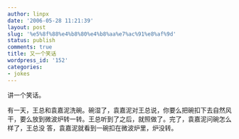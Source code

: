 ```yaml
---
author: linpx
date: '2006-05-28 11:21:39'
layout: post
slug: '%e5%8f%88%e4%b8%80%e4%b8%aa%e7%ac%91%e8%af%9d'
status: publish
comments: true
title: 又一个笑话
wordpress_id: '152'
categories:
- jokes
---
```


讲一个笑话。

  
有一天，王总和袁嘉泥洗碗。碗湿了，袁嘉泥对王总说，你要么把碗扣下去自然风干，要么放到微波炉转一转。王总听到了之后，就照做了。完了，袁嘉泥问碗怎么样了，王总没
答，袁嘉泥就看到一碗扣在微波炉里，炉没转。

